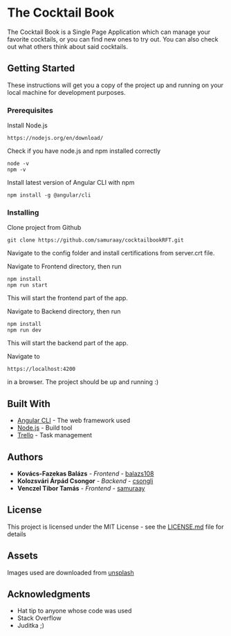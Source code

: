 # The Cocktail Book

The Cocktail Book is a Single Page Application which can manage your favorite cocktails, or you can find new ones to try out. You can also check out what others think about said cocktails.

## Getting Started

These instructions will get you a copy of the project up and running on your local machine for development purposes.

### Prerequisites

Install Node.js

```
https://nodejs.org/en/download/
```

Check if you have node.js and npm installed correctly

```
node -v
npm -v
```

Install latest version of Angular CLI with npm

```
npm install -g @angular/cli
```

### Installing

Clone project from Github

```
git clone https://github.com/samuraay/cocktailbookRFT.git
```

Navigate to the config folder and install certifications from server.crt file.

Navigate to Frontend directory, then run

```
npm install
npm run start
```
This will start the frontend part of the app.

Navigate to Backend directory, then run

```
npm install
npm run dev
```
This will start the backend part of the app.

Navigate to

```
https://localhost:4200
```
in a browser. The project should be up and running :)

## Built With

* [Angular CLI](https://cli.angular.io/) - The web framework used
* [Node.js](https://maven.apache.org/) - Build tool
* [Trello](https://rometools.github.io/rome/) - Task management

## Authors

* **Kovács-Fazekas Balázs** - *Frontend* - [balazs108](https://github.com/balazs108)
* **Kolozsvári Árpád Csongor** - *Backend* - [csongli](https://github.com/csongli)
* **Venczel Tibor Tamás** - *Frontend* - [samuraay](https://github.com/samuraay)

## License

This project is licensed under the MIT License - see the [LICENSE.md](LICENSE.md) file for details

## Assets

Images used are downloaded from [unsplash](https://unsplash.com/)

## Acknowledgments

* Hat tip to anyone whose code was used
* Stack Overflow
* Juditka ;)
